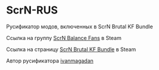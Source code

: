 # ScrN-RUS
Русификатор модов, включенных в ScrN Brutal KF Bundle

Ссылка на группу [ScrN Balance Fans](https://steamcommunity.com/groups/ScrNBalance) в Steam

Ссылка на страницу [ScrN Brutal KF Bundle](https://steamcommunity.com/groups/ScrNBalance/discussions/2/483368526570475472/) в Steam

Автор русификатора [ivanmagadan](https://steamcommunity.com/id/ivanmagadan/)
